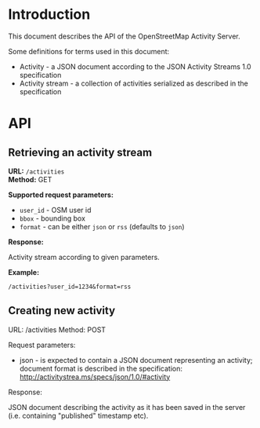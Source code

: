 Introduction
============

This document describes the API of the OpenStreetMap Activity Server.

Some definitions for terms used in this document:

* Activity - a JSON document according to the JSON Activity Streams 1.0 specification
* Activity stream - a collection of activities serialized as described in the specification

API
===

Retrieving an activity stream
-----------------------------

**URL:** `/activities`  
**Method:** GET

**Supported request parameters:**

* `user_id` - OSM user id
* `bbox` - bounding box
* `format` - can be either `json` or `rss` (defaults to `json`)

**Response:**

Activity stream according to given parameters.

**Example:**

`/activities?user_id=1234&format=rss`

Creating new activity
---------------------

URL: /activities
Method: POST

Request parameters:

* json -  is expected to contain a JSON document representing an activity;
          document format is described in the specification: http://activitystrea.ms/specs/json/1.0/#activity

Response:

JSON document describing the activity as it has been saved in the server (i.e. containing "published" timestamp etc).
